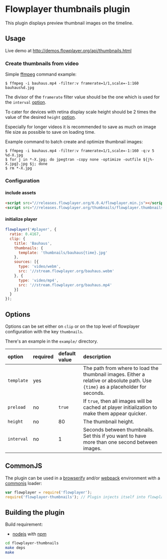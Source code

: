 # Flowplayer thumbnails plugin

This plugin displays preview thumbnail images on the timeline.

## Usage

Live demo at http://demos.flowplayer.org/api/thumbnails.html

### Create thumbnails from video

Simple [ffmpeg](http://www.ffmpeg.org/) command example:

```
$ ffmpeg -i bauhaus.mp4 -filter:v framerate=1/1,scale=-1:160 bauhaus%d.jpg
```

The divisor of the `framerate` filter value should be the one which is used for the `interval`
[option](#options).

To cater for devices with retina display scale height should be 2 times the value of the desired
`height` [option](#options).

Especially for longer videos it is recommended to save as much on image file size as possible to
save on loading time.

Example command to batch create and optimize thumbnail images:

```
$ ffmpeg -i bauhaus.mp4 -filter:v framerate=1/1,scale=-1:160 -q:v 5 %d-X.jpg
$ for j in *-X.jpg; do jpegtran -copy none -optimize -outfile ${j%-X.jpg}.jpg $j; done
$ rm *-X.jpg
```

### Configuration

#### include assets

```html
<script src="//releases.flowplayer.org/6.0.4/flowplayer.min.js"></script>
<script src="//releases.flowplayer.org/thumbnails/flowplayer.thumbnails.min.js"></script>
```

#### initialize player

```js
flowplayer('#player', {
  ratio: 0.4167,
  clip: {
    title: 'Bauhaus',
    thumbnails: {
      template: 'thumbnails/bauhaus{time}.jpg'
    },
    sources: [{
      type: 'video/webm',
      src: '//stream.flowplayer.org/bauhaus.webm'
    }, {
      type: 'video/mp4',
      src: '//stream.flowplayer.org/bauhaus.mp4'
    }]
  }
});
```

## Options

Options can be set either on `clip` or on the top level of flowplayer configuration with the key `thumbnails`.

There's an example in the `example/` directory.

option     | required | default value | description
:----------| ---------| :------------ | :----------
`template` | yes      |               | The path from where to load the thumbnail images. Either a relative or absolute path. Use `{time}` as a placeholder for seconds.
`preload`  | no       |`true`         | If `true`, then all images will be cached at player initialization to make them appear quicker.
`height`   | no       | 80            | The thumbnail height.
`interval` | no       | 1             | Seconds between thumbnails. Set this if you want to have more than one second between images.

## CommonJS

The plugin can be used in a [browserify](http://browserify.org) and/or
[webpack](https://webpack.github.io/) environment with a
[commonjs](http://requirejs.org/docs/commonjs.html) loader:

```js
var flowplayer = require('flowplayer');
require('flowplayer-thumbnails'); // Plugin injects itself into flowplayer
```

## Building the plugin

Build requirement:

- [nodejs](https://nodejs.org) with [npm](https://www.npmjs.com)

```sh
cd flowplayer-thumbnails
make deps
make
```
